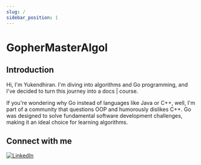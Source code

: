 ```yaml
---
slug: /
sidebar_position: 1
---
```


# GopherMasterAlgol

## Introduction

Hi, I'm Yukendhiran. I'm diving into algorithms and Go programming, and I've decided to turn this journey into a docs | course.

If you're wondering why Go instead of languages like Java or C++, well, I'm part of a community that questions OOP and humorously dislikes C++. Go was designed to solve fundamental software development challenges, making it an ideal choice for learning algorithms.

## Connect with me

[![LinkedIn](https://img.shields.io/badge/LinkedIn-Profile-blue)](https://www.linkedin.com/in/yukendhiran-elango/)
